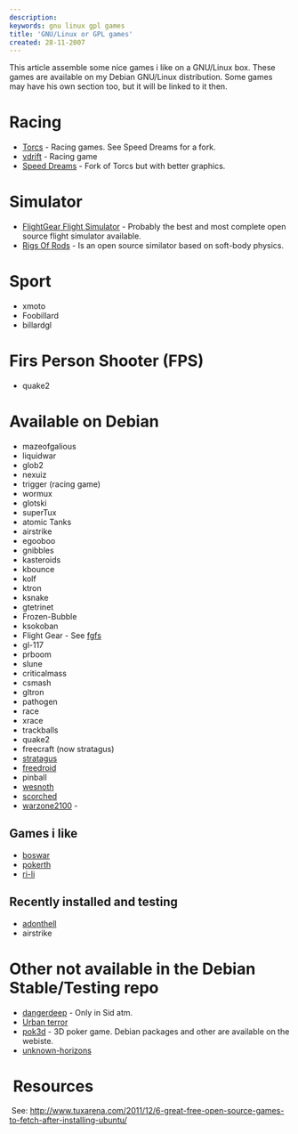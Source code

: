 ```yaml
---
description: 
keywords: gnu linux gpl games
title: 'GNU/Linux or GPL games'
created: 28-11-2007
---
```


This article assemble some nice games i like on a GNU/Linux box. These
games are available on my Debian GNU/Linux distribution. Some games may
have his own section too, but it will be linked to it then.

Racing
======

-   [Torcs](http://torcs.sourceforge.net) - Racing games. See Speed
    Dreams for a fork.
-   [vdrift](http://vdrift.net) - Racing game
-   [Speed Dreams](http://www.speed-dreams.org) - Fork of Torcs but with
    better graphics.

Simulator
=========

-   [FlightGear Flight Simulator](http://www.flightgear.org) - Probably
    the best and most complete open source flight simulator available.
-   [Rigs Of Rods](http://www.rigsofrods.com) - Is an open source
    similator based on soft-body physics.

Sport
=====

-   xmoto
-   Foobillard
-   billardgl

Firs Person Shooter (FPS)
=========================

-   quake2

Available on Debian
===================

-   mazeofgalious
-   liquidwar
-   glob2
-   nexuiz
-   trigger (racing game)
-   wormux
-   glotski
-   superTux
-   atomic Tanks
-   airstrike
-   egooboo
-   gnibbles
-   kasteroids
-   kbounce
-   kolf
-   ktron
-   ksnake
-   gtetrinet
-   Frozen-Bubble
-   ksokoban
-   Flight Gear - See
    [fgfs](http://dvm.zapto.org:8080/pyguicms-dev/articles/view/fgfs)
-   gl-117
-   prboom
-   slune
-   criticalmass
-   csmash
-   gltron
-   pathogen
-   race
-   xrace
-   trackballs
-   quake2
-   freecraft (now stratagus)
-   [stratagus](http://stratagus.sourceforge.net/)
-   [freedroid](http://freedroid.sourceforge.net/)
-   pinball
-   [wesnoth](http://www.wesnoth.org/)
-   [scorched](http://www.scorched3d.co.uk/)
-   [warzone2100](http://wz2100.net/) -

Games i like
------------

-   [boswar](http://www.boswars.org/)
-   [pokerth](http://www.pokerth.net/)
-   [ri-li](http://ri-li.sourceforge.net/)

Recently installed and testing
------------------------------

-   [adonthell](http://adonthell.linuxgames.com/)
-   airstrike

Other not available in the Debian Stable/Testing repo
=====================================================

-   [](http://wz2100.net/)[dangerdeep](http://dangerdeep.sourceforge.net/) -
    Only in Sid atm.
-   [Urban terror](http://www.urbanterror.net/)
-   [pok3d](http://www.pok3d.com/download.php) - 3D poker game. Debian
    packages and other are available on the webiste.
-   [unknown-horizons](http://www.unknown-horizons.org/)

 Resources
==========

 See:
<http://www.tuxarena.com/2011/12/6-great-free-open-source-games-to-fetch-after-installing-ubuntu/>
